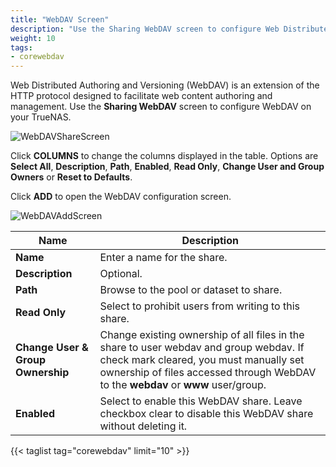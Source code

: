 ```yaml
---
title: "WebDAV Screen"
description: "Use the Sharing WebDAV screen to configure Web Distributed Authoring and Versioning (WebDAV) on your TrueNAS."
weight: 10
tags:
- corewebdav
---
```


Web Distributed Authoring and Versioning (WebDAV) is an extension of the HTTP protocol designed to facilitate web content authoring and management.
Use the **Sharing WebDAV** screen to configure WebDAV on your TrueNAS.

![WebDAVShareScreen](/images/CORE/13.0/WebDAVShareScreen.png "Sharing WebDAV Screen")

Click **COLUMNS** to change the columns displayed in the table. Options are **Select All**, **Description**, **Path**, **Enabled**, **Read Only**, **Change User and Group Owners** or **Reset to Defaults**.

Click **ADD** to open the WebDAV configuration screen.

![WebDAVAddScreen](/images/CORE/13.0/WebDAVAddScreen.png "Sharing WebDAV Add Screen")

| Name | Description |
|----------|-------------|
| **Name** | Enter a name for the share. |
| **Description** | Optional. |
| **Path** | Browse to the pool or dataset to share. |
| **Read Only** | Select to prohibit users from writing to this share. |
| **Change User & Group Ownership** | Change existing ownership of all files in the share to user webdav and group webdav. If check mark cleared, you must manually set ownership of files accessed through WebDAV to the **webdav** or **www** user/group. |
| **Enabled** | Select to enable this WebDAV share. Leave checkbox clear to disable this WebDAV share without deleting it. |

{{< taglist tag="corewebdav" limit="10" >}}